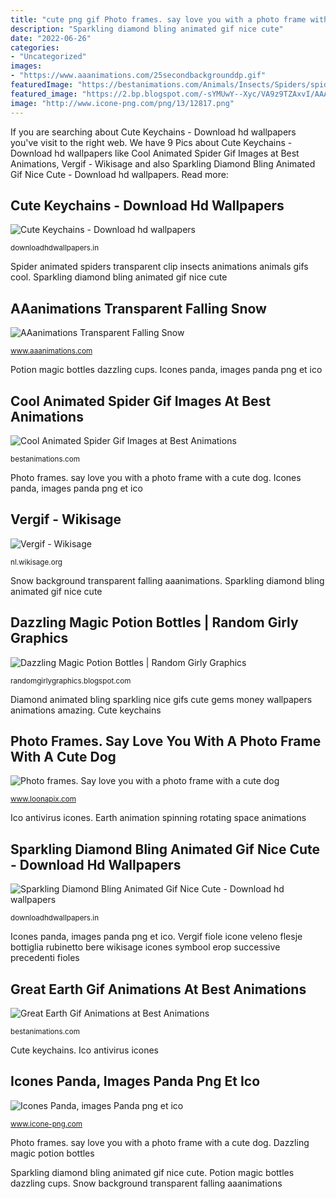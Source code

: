 ```yaml
---
title: "cute png gif Photo frames. say love you with a photo frame with a cute dog"
description: "Sparkling diamond bling animated gif nice cute"
date: "2022-06-26"
categories:
- "Uncategorized"
images:
- "https://www.aaanimations.com/25secondbackgrounddp.gif"
featuredImage: "https://bestanimations.com/Animals/Insects/Spiders/spider-animated-1.gif"
featured_image: "https://2.bp.blogspot.com/-sYMUwY--Xyc/VA9z9TZAxvI/AAAAAAAAUXo/UOttzyDBIAA/s1600/colorful%2Bmagic%2Bpotion.png"
image: "http://www.icone-png.com/png/13/12817.png"
---
```


If you are searching about Cute Keychains - Download hd wallpapers you've visit to the right web. We have 9 Pics about Cute Keychains - Download hd wallpapers like Cool Animated Spider Gif Images at Best Animations, Vergif - Wikisage and also Sparkling Diamond Bling Animated Gif Nice Cute - Download hd wallpapers. Read more:

## Cute Keychains - Download Hd Wallpapers

![Cute Keychains - Download hd wallpapers](https://downloadhdwallpapers.in/wp-content/uploads/2020/07/cute-keychains.jpg "Dazzling magic potion bottles")

<small>downloadhdwallpapers.in</small>

Spider animated spiders transparent clip insects animations animals gifs cool. Sparkling diamond bling animated gif nice cute

## AAanimations Transparent Falling Snow

![AAanimations Transparent Falling Snow](https://www.aaanimations.com/25secondbackgrounddp.gif "Spider animated spiders transparent clip insects animations animals gifs cool")

<small>www.aaanimations.com</small>

Potion magic bottles dazzling cups. Icones panda, images panda png et ico

## Cool Animated Spider Gif Images At Best Animations

![Cool Animated Spider Gif Images at Best Animations](https://bestanimations.com/Animals/Insects/Spiders/spider-animated-1.gif "Cute keychains")

<small>bestanimations.com</small>

Photo frames. say love you with a photo frame with a cute dog. Icones panda, images panda png et ico

## Vergif - Wikisage

![Vergif - Wikisage](http://nl.wikisage.org/w/images/thumb/8/84/Poison_icon.png/250px-Poison_icon.png "Vergif fiole icone veleno flesje bottiglia rubinetto bere wikisage icones symbool erop successive precedenti fioles")

<small>nl.wikisage.org</small>

Snow background transparent falling aaanimations. Sparkling diamond bling animated gif nice cute

## Dazzling Magic Potion Bottles | Random Girly Graphics

![Dazzling Magic Potion Bottles | Random Girly Graphics](https://2.bp.blogspot.com/-sYMUwY--Xyc/VA9z9TZAxvI/AAAAAAAAUXo/UOttzyDBIAA/s1600/colorful%2Bmagic%2Bpotion.png "Photo frames. say love you with a photo frame with a cute dog")

<small>randomgirlygraphics.blogspot.com</small>

Diamond animated bling sparkling nice gifs cute gems money wallpapers animations amazing. Cute keychains

## Photo Frames. Say Love You With A Photo Frame With A Cute Dog

![Photo frames. Say love you with a photo frame with a cute dog](http://www.loonapix.com/img/frame/screen/1522766011.png "Aaanimations transparent falling snow")

<small>www.loonapix.com</small>

Ico antivirus icones. Earth animation spinning rotating space animations

## Sparkling Diamond Bling Animated Gif Nice Cute - Download Hd Wallpapers

![Sparkling Diamond Bling Animated Gif Nice Cute - Download hd wallpapers](https://downloadhdwallpapers.in/wp-content/uploads/2018/06/Sparkling-Diamond-Bling-Animated-Gif-Nice-Cute--346x425.gif "Sparkling diamond bling animated gif nice cute")

<small>downloadhdwallpapers.in</small>

Icones panda, images panda png et ico. Vergif fiole icone veleno flesje bottiglia rubinetto bere wikisage icones symbool erop successive precedenti fioles

## Great Earth Gif Animations At Best Animations

![Great Earth Gif Animations at Best Animations](http://bestanimations.com/Earth&amp;Space/Earth/earth-spinning-rotating-animation-15.gif "Aaanimations transparent falling snow")

<small>bestanimations.com</small>

Cute keychains. Ico antivirus icones

## Icones Panda, Images Panda Png Et Ico

![Icones Panda, images Panda png et ico](http://www.icone-png.com/png/13/12817.png "Diamond animated bling sparkling nice gifs cute gems money wallpapers animations amazing")

<small>www.icone-png.com</small>

Photo frames. say love you with a photo frame with a cute dog. Dazzling magic potion bottles

Sparkling diamond bling animated gif nice cute. Potion magic bottles dazzling cups. Snow background transparent falling aaanimations
